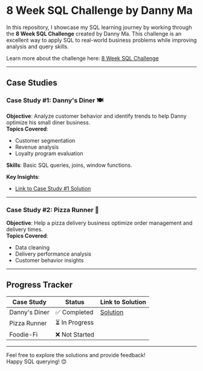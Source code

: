 # 8 Week SQL Challenge by Danny Ma

In this repository, I showcase my SQL learning journey by working through the **8 Week SQL Challenge** created by Danny Ma. This challenge is an excellent way to apply SQL to real-world business problems while improving analysis and query skills.

Learn more about the challenge here: [8 Week SQL Challenge](https://8weeksqlchallenge.com)

---

## Case Studies

### Case Study #1: Danny's Diner 🍽️
**Objective**: Analyze customer behavior and identify trends to help Danny optimize his small diner business.  
**Topics Covered**:
- Customer segmentation
- Revenue analysis
- Loyalty program evaluation

**Skills**: Basic SQL queries, joins, window functions.

**Key Insights**:
- [Link to Case Study #1 Solution](https://github.com/DSalvucciData/8_Week_SQL_Challenge/blob/main/Case%20Study%20%231%20-%20Dannys%20Diner/Dannys_diner_solutions.md)


---

### Case Study #2: Pizza Runner 🍕
**Objective**: Help a pizza delivery business optimize order management and delivery times.  
**Topics Covered**:
- Data cleaning
- Delivery performance analysis
- Customer behavior insights


---

## Progress Tracker
| Case Study  | Status      | Link to Solution          |
|-------------|-------------|---------------------------|
| Danny's Diner | ✅ Completed | [Solution](https://github.com/DSalvucciData/8_Week_SQL_Challenge/blob/main/Case%20Study%20%231%20-%20Dannys%20Diner/Dannys_diner_solutions.md) |
| Pizza Runner | ⏳ In Progress |                           |
| Foodie-Fi    | ❌ Not Started |                           |

---

Feel free to explore the solutions and provide feedback!  
Happy SQL querying! 😊

# 
